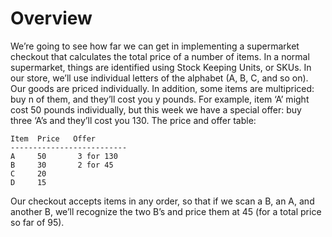 # Overview

We’re going to see how far we can get in implementing a supermarket checkout that
calculates the total price of a number of items. In a normal supermarket,
things are identified using Stock Keeping Units, or SKUs. In our store,
we’ll use individual letters of the alphabet (A, B, C, and so on).
Our goods are priced individually. In addition, some items are multipriced:
buy n of them, and they’ll cost you y pounds. For example, item ‘A’ might cost
50 pounds individually, but this week we have a special offer: buy three ‘A’s and
they’ll cost you 130. The price and offer table:


    Item  Price   Offer
    --------------------------
    A     50       3 for 130
    B     30       2 for 45
    C     20
    D     15

Our checkout accepts items in any order, so that if we scan a B, an A, and
another B, we’ll recognize the two B’s and price them at 45
(for a total price so far of 95).